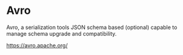 # Avro

Avro, a serialization tools JSON schema based (optional) capable to manage schema upgrade and compatibility.

https://avro.apache.org/
